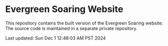 # Evergreen Soaring Website

This repository contains the built version of the Evergreen Soaring website.
The source code is maintained in a separate private repository.

Last updated: Sun Dec  1 12:48:03 AM PST 2024

